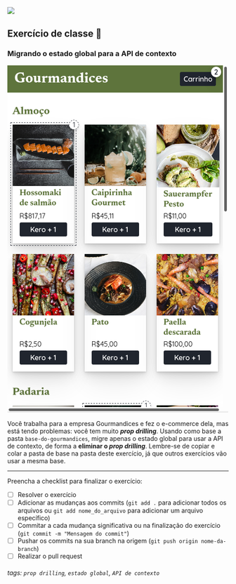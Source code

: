 ![](https://i.imgur.com/xG74tOh.png)

## Exercício de classe 🏫

### Migrando o estado global para a API de contexto

![](gourmandices.png)

Você trabalha para a empresa Gourmandices e fez o e-commerce dela, mas está tendo problemas: você tem muito ***prop drilling***. Usando como base a pasta `base-do-gourmandices`, migre apenas o estado global para usar a API de contexto, de forma a **eliminar o *prop drilling***. Lembre-se de copiar e colar a pasta de base na pasta deste exercício, já que outros exercícios vão usar a mesma base.

---

Preencha a checklist para finalizar o exercício:

- [ ] Resolver o exercício
- [ ] Adicionar as mudanças aos commits (`git add .` para adicionar todos os arquivos ou `git add nome_do_arquivo` para adicionar um arquivo específico)
- [ ] Commitar a cada mudança significativa ou na finalização do exercício (`git commit -m "Mensagem do commit"`)
- [ ] Pushar os commits na sua branch na origem (`git push origin nome-da-branch`)
- [ ] Realizar o pull request

###### tags: `prop drilling`, `estado global`, `API de contexto`
